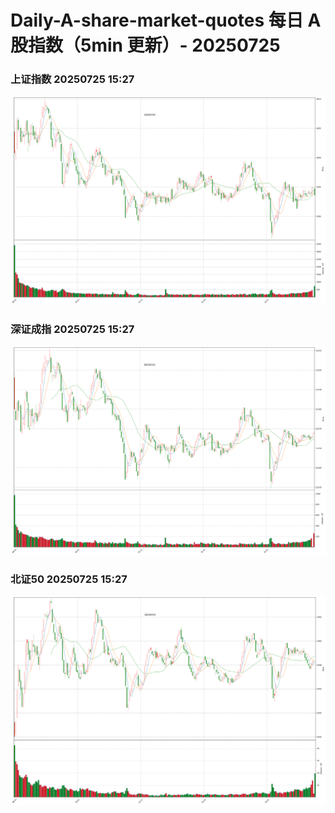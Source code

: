 
# Daily-A-share-market-quotes 每日 A 股指数（5min 更新）- 20250725

### 上证指数 20250725 15:27
![](./fig/2025/7/20250725-sh000001.png)

### 深证成指 20250725 15:27
![](./fig/2025/7/20250725-sz399001.png)

### 北证50 20250725 15:27
![](./fig/2025/7/20250725-bj899050.png)
